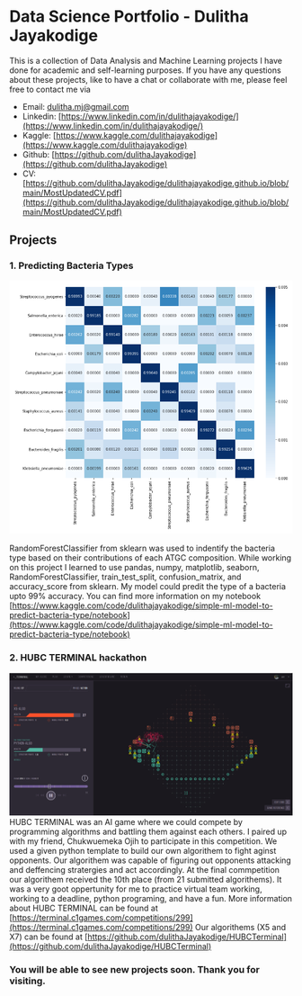 # Data Science Portfolio - Dulitha Jayakodige

This is a collection of Data Analysis and Machine Learning projects I have done for academic and self-learning purposes. If you have any questions about these projects, like to have a chat or collaborate with me, please feel free to contact me via
* Email: dulitha.mj@gmail.com
* Linkedin: [https://www.linkedin.com/in/dulithajayakodige/](https://www.linkedin.com/in/dulithajayakodige/)
* Kaggle: [https://www.kaggle.com/dulithajayakodige](https://www.kaggle.com/dulithajayakodige)
* Github: [https://github.com/dulithaJayakodige](https://github.com/dulithaJayakodige)
* CV: [https://github.com/dulithaJayakodige/dulithajayakodige.github.io/blob/main/MostUpdatedCV.pdf](https://github.com/dulithaJayakodige/dulithajayakodige.github.io/blob/main/MostUpdatedCV.pdf)

## Projects
### 1. Predicting Bacteria Types 

![alt text](bacteriatypeprediction.png)

RandomForestClassifier from sklearn was used to indentify the bacteria type based on their contributions of each ATGC composition. While working on this project I learned to use pandas, numpy, matplotlib, seaborn, RandomForestClassifier, train_test_split, confusion_matrix, and accuracy_score from sklearn. My model could predit the type of a bacteria upto 99% accuracy. You can find more information on my notebook [https://www.kaggle.com/code/dulithajayakodige/simple-ml-model-to-predict-bacteria-type/notebook](https://www.kaggle.com/code/dulithajayakodige/simple-ml-model-to-predict-bacteria-type/notebook)

### 2. HUBC TERMINAL hackathon
![alt text](HUBCTerminal.png)
HUBC TERMINAL was an AI game where we could compete by programming algorithms and battling them against each others. I paired up with my friend, Chukwuemeka Ojih to participate in this competition. We used a given python template to build our own algorithem to fight aginst opponents. Our algorithem was capable of figuring out opponents attacking and deffencing stratergies and act accordingly. At the final commpetition our algorithem received the 10th place (from 21 submitted algorithems). It was a very goot oppertunity for me to practice virtual team working, working to a deadline, python programing, and have a fun. 
More information about HUBC TERMINAL can be found at [https://terminal.c1games.com/competitions/299](https://terminal.c1games.com/competitions/299)
Our algorithems (X5 and X7) can be found at [https://github.com/dulithaJayakodige/HUBCTerminal](https://github.com/dulithaJayakodige/HUBCTerminal)


### You will be able to see new projects soon. Thank you for visiting.
